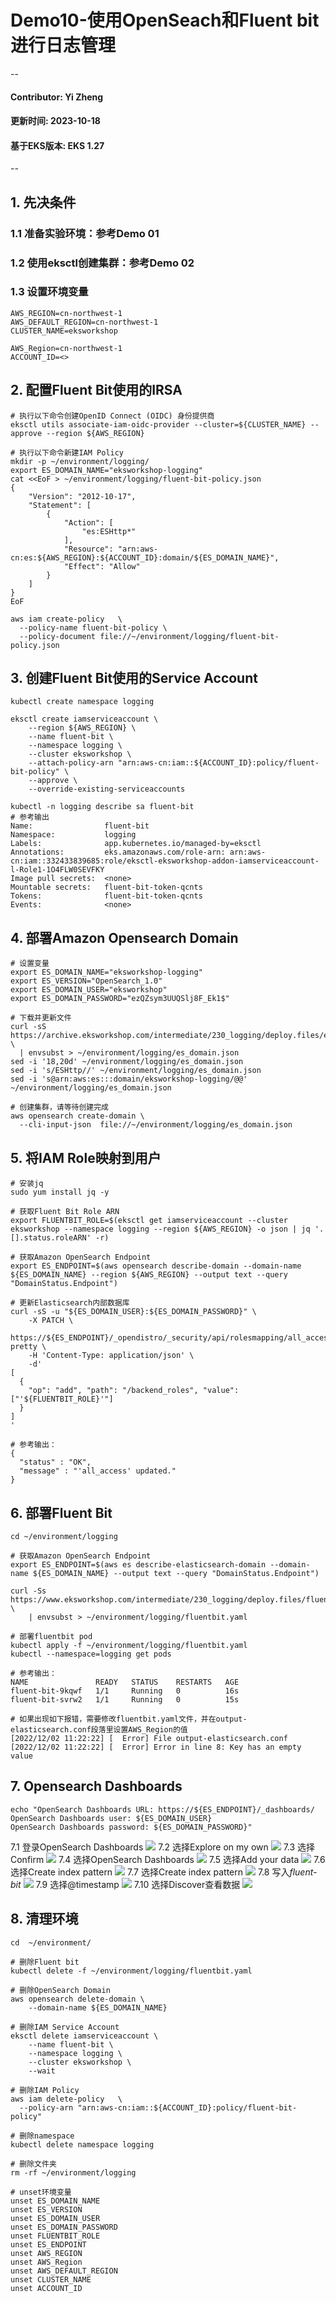 # Demo10-使用OpenSeach和Fluent bit进行日志管理
--
#### Contributor: Yi Zheng
#### 更新时间: 2023-10-18
#### 基于EKS版本: EKS 1.27
--

## 1. 先决条件  
### 1.1 准备实验环境：参考Demo 01  
### 1.2 使用eksctl创建集群：参考Demo 02
### 1.3 设置环境变量
  
```
AWS_REGION=cn-northwest-1
AWS_DEFAULT_REGION=cn-northwest-1
CLUSTER_NAME=eksworkshop

AWS_Region=cn-northwest-1
ACCOUNT_ID=<>
```

## 2. 配置Fluent Bit使用的IRSA
```
# 执行以下命令创建OpenID Connect (OIDC) 身份提供商
eksctl utils associate-iam-oidc-provider --cluster=${CLUSTER_NAME} --approve --region ${AWS_REGION}
    
# 执行以下命令新建IAM Policy
mkdir -p ~/environment/logging/
export ES_DOMAIN_NAME="eksworkshop-logging"
cat <<EoF > ~/environment/logging/fluent-bit-policy.json
{
    "Version": "2012-10-17",
    "Statement": [
        {
            "Action": [
                "es:ESHttp*"
            ],
            "Resource": "arn:aws-cn:es:${AWS_REGION}:${ACCOUNT_ID}:domain/${ES_DOMAIN_NAME}",
            "Effect": "Allow"
        }
    ]
}
EoF

aws iam create-policy   \
  --policy-name fluent-bit-policy \
  --policy-document file://~/environment/logging/fluent-bit-policy.json
```

## 3. 创建Fluent Bit使用的Service Account
```
kubectl create namespace logging

eksctl create iamserviceaccount \
    --region ${AWS_REGION} \
    --name fluent-bit \
    --namespace logging \
    --cluster eksworkshop \
    --attach-policy-arn "arn:aws-cn:iam::${ACCOUNT_ID}:policy/fluent-bit-policy" \
    --approve \
    --override-existing-serviceaccounts

kubectl -n logging describe sa fluent-bit
# 参考输出
Name:                fluent-bit
Namespace:           logging
Labels:              app.kubernetes.io/managed-by=eksctl
Annotations:         eks.amazonaws.com/role-arn: arn:aws-cn:iam::332433839685:role/eksctl-eksworkshop-addon-iamserviceaccount-l-Role1-1O4FLW0SEVFKY
Image pull secrets:  <none>
Mountable secrets:   fluent-bit-token-qcnts
Tokens:              fluent-bit-token-qcnts
Events:              <none>
```

## 4. 部署Amazon Opensearch Domain
```
# 设置变量
export ES_DOMAIN_NAME="eksworkshop-logging"
export ES_VERSION="OpenSearch_1.0"
export ES_DOMAIN_USER="eksworkshop"
export ES_DOMAIN_PASSWORD="ezQZsym3UUQSlj8F_Ek1$"

# 下载并更新文件
curl -sS https://archive.eksworkshop.com/intermediate/230_logging/deploy.files/es_domain.json \
  | envsubst > ~/environment/logging/es_domain.json
sed -i '18,20d' ~/environment/logging/es_domain.json
sed -i 's/ESHttp//' ~/environment/logging/es_domain.json
sed -i 's@arn:aws:es:::domain/eksworkshop-logging/@@' ~/environment/logging/es_domain.json
  
# 创建集群，请等待创建完成
aws opensearch create-domain \
  --cli-input-json  file://~/environment/logging/es_domain.json
```

## 5. 将IAM Role映射到用户
```
# 安装jq
sudo yum install jq -y

# 获取Fluent Bit Role ARN
export FLUENTBIT_ROLE=$(eksctl get iamserviceaccount --cluster eksworkshop --namespace logging --region ${AWS_REGION} -o json | jq '.[].status.roleARN' -r)

# 获取Amazon OpenSearch Endpoint
export ES_ENDPOINT=$(aws opensearch describe-domain --domain-name ${ES_DOMAIN_NAME} --region ${AWS_REGION} --output text --query "DomainStatus.Endpoint")

# 更新Elasticsearch内部数据库
curl -sS -u "${ES_DOMAIN_USER}:${ES_DOMAIN_PASSWORD}" \
    -X PATCH \
    https://${ES_ENDPOINT}/_opendistro/_security/api/rolesmapping/all_access?pretty \
    -H 'Content-Type: application/json' \
    -d'
[
  {
    "op": "add", "path": "/backend_roles", "value": ["'${FLUENTBIT_ROLE}'"]
  }
]
'

# 参考输出：
{
  "status" : "OK",
  "message" : "'all_access' updated."
}
```

## 6. 部署Fluent Bit
```
cd ~/environment/logging

# 获取Amazon OpenSearch Endpoint
export ES_ENDPOINT=$(aws es describe-elasticsearch-domain --domain-name ${ES_DOMAIN_NAME} --output text --query "DomainStatus.Endpoint")

curl -Ss https://www.eksworkshop.com/intermediate/230_logging/deploy.files/fluentbit.yaml \
    | envsubst > ~/environment/logging/fluentbit.yaml

# 部署fluentbit pod    
kubectl apply -f ~/environment/logging/fluentbit.yaml
kubectl --namespace=logging get pods

# 参考输出：
NAME               READY   STATUS    RESTARTS   AGE
fluent-bit-9kqwf   1/1     Running   0          16s
fluent-bit-svrw2   1/1     Running   0          15s

# 如果出现如下报错，需要修改fluentbit.yaml文件，并在output-elasticsearch.conf段落里设置AWS_Region的值
[2022/12/02 11:22:22] [  Error] File output-elasticsearch.conf
[2022/12/02 11:22:22] [  Error] Error in line 8: Key has an empty value
```

## 7. Opensearch Dashboards
```
echo "OpenSearch Dashboards URL: https://${ES_ENDPOINT}/_dashboards/
OpenSearch Dashboards user: ${ES_DOMAIN_USER}
OpenSearch Dashboards password: ${ES_DOMAIN_PASSWORD}"
```
7.1 登录OpenSearch Dashboards
![](https://www.eksworkshop.com/images/logging/opensearch_01.png)
7.2 选择Explore on my own
![](https://www.eksworkshop.com/images/logging/opensearch_02.png)
7.3 选择Confirm
![](https://www.eksworkshop.com/images/logging/opensearch_03.png)
7.4 选择OpenSearch Dashboards
![](https://www.eksworkshop.com/images/logging/opensearch_04.png)
7.5 选择Add your data
![](https://www.eksworkshop.com/images/logging/opensearch_05.png)
7.6 选择Create index pattern
![](https://www.eksworkshop.com/images/logging/opensearch_06.png)
7.7 选择Create index pattern
![](https://www.eksworkshop.com/images/logging/opensearch_06.png)
7.8 写入*fluent-bit*
![](https://www.eksworkshop.com/images/logging/opensearch_07.png)
7.9 选择@timestamp
![](https://www.eksworkshop.com/images/logging/opensearch_08.png)
7.10 选择Discover查看数据
![](https://www.eksworkshop.com/images/logging/opensearch_09.png)

## 8. 清理环境
```
cd  ~/environment/

# 删除Fluent bit
kubectl delete -f ~/environment/logging/fluentbit.yaml

# 删除OpenSearch Domain
aws opensearch delete-domain \
    --domain-name ${ES_DOMAIN_NAME}

# 删除IAM Service Account
eksctl delete iamserviceaccount \
    --name fluent-bit \
    --namespace logging \
    --cluster eksworkshop \
    --wait

# 删除IAM Policy
aws iam delete-policy   \
  --policy-arn "arn:aws-cn:iam::${ACCOUNT_ID}:policy/fluent-bit-policy"

# 删除namespace
kubectl delete namespace logging

# 删除文件夹
rm -rf ~/environment/logging

# unset环境变量
unset ES_DOMAIN_NAME
unset ES_VERSION
unset ES_DOMAIN_USER
unset ES_DOMAIN_PASSWORD
unset FLUENTBIT_ROLE
unset ES_ENDPOINT
unset AWS_REGION
unset AWS_Region
unset AWS_DEFAULT_REGION
unset CLUSTER_NAME 
unset ACCOUNT_ID
```

